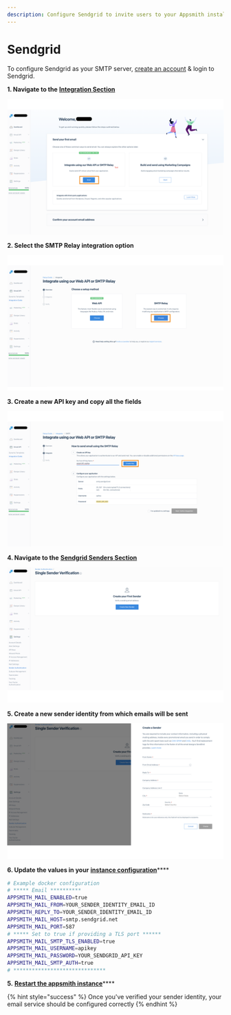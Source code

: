 ```yaml
---
description: Configure Sendgrid to invite users to your Appsmith installation
---
```


# Sendgrid

To configure Sendgrid as your SMTP server, [create an account](https://signup.sendgrid.com/) & login to Sendgrid.

**1. Navigate to the** [**Integration Section**](https://app.sendgrid.com/guide/integrate)

![click to expand](../../../../.gitbook/assets/sendgrid-welcome.png)

**2. Select the SMTP Relay integration option**

![click to expand](../../../../.gitbook/assets/sendgrid-smtp.png)

**3. Create a new API key and copy all the fields**

![](<../../../../.gitbook/assets/sendgrid-apikey (1).png>)

**4. Navigate to the** [**Sendgrid Senders Section**](https://app.sendgrid.com/settings/sender\_auth/senders)

![Click to expand](<../../../../.gitbook/assets/sendgrid senders.png>)

**5. Create a new sender identity from which emails will be sent**

![Click to expand](<../../../../.gitbook/assets/sendgrid create sender.png>)

**6. Update the values in your** [**instance configuration**](../)\*\*\*\*

```bash
# Example docker configuration
# ***** Email **********
APPSMITH_MAIL_ENABLED=true
APPSMITH_MAIL_FROM=YOUR_SENDER_IDENTITY_EMAIL_ID
APPSMITH_REPLY_TO=YOUR_SENDER_IDENTITY_EMAIL_ID
APPSMITH_MAIL_HOST=smtp.sendgrid.net
APPSMITH_MAIL_PORT=587
# ***** Set to true if providing a TLS port ******
APPSMITH_MAIL_SMTP_TLS_ENABLED=true
APPSMITH_MAIL_USERNAME=apikey
APPSMITH_MAIL_PASSWORD=YOUR_SENDGRID_API_KEY
APPSMITH_MAIL_SMTP_AUTH=true
# ******************************
```

**5.** [**Restart the appsmith instance**](../)\*\*\*\*

{% hint style="success" %}
Once you've verified your sender identity, your email service should be configured correctly
{% endhint %}
